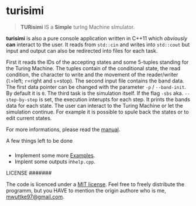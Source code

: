 turisimi
========

> **TURisimi** IS a **Simple** turIng Machine sImulator.

**turisimi** is also a pure console application written in C++11 which *obviously* **can** interact to the user. It reads from `std::cin` and writes into `std::cout` but input and output can also be redirected into files for each task.

First it reads the IDs of the accepting states and some 5-tuples standing for the Turing Machine. The tuples contain of the conditional state, the read condition, the character to write and the movement of the reader/writer (`l`=left; `r`=right and `s`=stop).
The second input file contains the band data. The first data pointer can be changed with the parameter `-p` / `--band-init`. By default it is `0`.
The third task is the simulation itself. If the flag `-sbs` aka. `--step-by-step` is set, the execution interupts for each step. It prints the bands data for each state. The user can interact to the Turing Machine or let the simulation continue. For example it is possible to spule back the states or to edit current states.

For more informations, please read the [manual](docu/manual.md).

A few things left to be done
###

 * Implement some more [Examples](Examples).
 * Implent some outputs in`help.cpp`.

LICENSE
#######

The code is licenced under a [MIT license](LICENSE).
Feel free to freely distribute the programm, but you HAVE to mention the origin authore who is me, mwuttke97@gmail.com.
